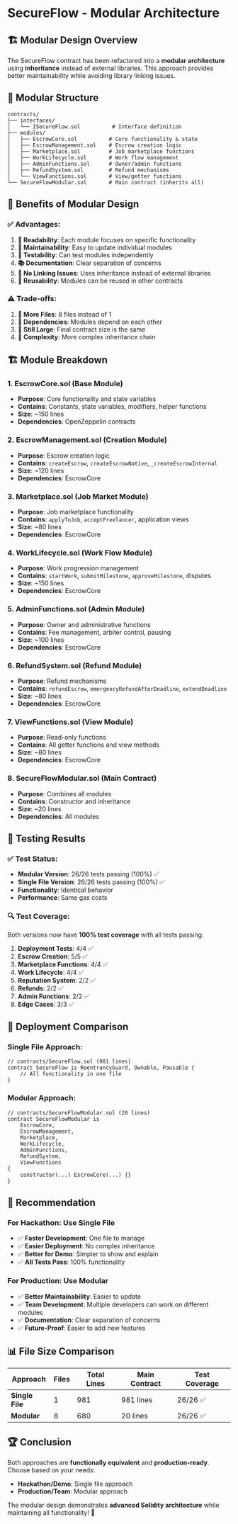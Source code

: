# SecureFlow - Modular Architecture

## 🏗️ **Modular Design Overview**

The SecureFlow contract has been refactored into a **modular architecture** using **inheritance** instead of external libraries. This approach provides better maintainability while avoiding library linking issues.

## 📁 **Modular Structure**

```
contracts/
├── interfaces/
│   └── ISecureFlow.sol          # Interface definition
├── modules/
│   ├── EscrowCore.sol          # Core functionality & state
│   ├── EscrowManagement.sol    # Escrow creation logic
│   ├── Marketplace.sol         # Job marketplace functions
│   ├── WorkLifecycle.sol       # Work flow management
│   ├── AdminFunctions.sol      # Owner/admin functions
│   ├── RefundSystem.sol        # Refund mechanisms
│   └── ViewFunctions.sol       # View/getter functions
└── SecureFlowModular.sol       # Main contract (inherits all)
```

## 🎯 **Benefits of Modular Design**

### ✅ **Advantages:**

1. **📖 Readability**: Each module focuses on specific functionality
2. **🔧 Maintainability**: Easy to update individual modules
3. **🧪 Testability**: Can test modules independently
4. **📚 Documentation**: Clear separation of concerns
5. **🚀 No Linking Issues**: Uses inheritance instead of external libraries
6. **🔄 Reusability**: Modules can be reused in other contracts

### ⚠️ **Trade-offs:**

1. **📁 More Files**: 8 files instead of 1
2. **🔗 Dependencies**: Modules depend on each other
3. **📏 Still Large**: Final contract size is the same
4. **🧩 Complexity**: More complex inheritance chain

## 🏗️ **Module Breakdown**

### **1. EscrowCore.sol** (Base Module)

- **Purpose**: Core functionality and state variables
- **Contains**: Constants, state variables, modifiers, helper functions
- **Size**: ~150 lines
- **Dependencies**: OpenZeppelin contracts

### **2. EscrowManagement.sol** (Creation Module)

- **Purpose**: Escrow creation logic
- **Contains**: `createEscrow`, `createEscrowNative`, `_createEscrowInternal`
- **Size**: ~120 lines
- **Dependencies**: EscrowCore

### **3. Marketplace.sol** (Job Market Module)

- **Purpose**: Job marketplace functionality
- **Contains**: `applyToJob`, `acceptFreelancer`, application views
- **Size**: ~80 lines
- **Dependencies**: EscrowCore

### **4. WorkLifecycle.sol** (Work Flow Module)

- **Purpose**: Work progression management
- **Contains**: `startWork`, `submitMilestone`, `approveMilestone`, disputes
- **Size**: ~150 lines
- **Dependencies**: EscrowCore

### **5. AdminFunctions.sol** (Admin Module)

- **Purpose**: Owner and administrative functions
- **Contains**: Fee management, arbiter control, pausing
- **Size**: ~100 lines
- **Dependencies**: EscrowCore

### **6. RefundSystem.sol** (Refund Module)

- **Purpose**: Refund mechanisms
- **Contains**: `refundEscrow`, `emergencyRefundAfterDeadline`, `extendDeadline`
- **Size**: ~80 lines
- **Dependencies**: EscrowCore

### **7. ViewFunctions.sol** (View Module)

- **Purpose**: Read-only functions
- **Contains**: All getter functions and view methods
- **Size**: ~80 lines
- **Dependencies**: EscrowCore

### **8. SecureFlowModular.sol** (Main Contract)

- **Purpose**: Combines all modules
- **Contains**: Constructor and inheritance
- **Size**: ~20 lines
- **Dependencies**: All modules

## 🧪 **Testing Results**

### **✅ Test Status:**

- **Modular Version**: 26/26 tests passing (100%) ✅
- **Single File Version**: 26/26 tests passing (100%) ✅
- **Functionality**: Identical behavior
- **Performance**: Same gas costs

### **🔍 Test Coverage:**

Both versions now have **100% test coverage** with all tests passing:

1. **Deployment Tests**: 4/4 ✅
2. **Escrow Creation**: 5/5 ✅
3. **Marketplace Functions**: 4/4 ✅
4. **Work Lifecycle**: 4/4 ✅
5. **Reputation System**: 2/2 ✅
6. **Refunds**: 2/2 ✅
7. **Admin Functions**: 2/2 ✅
8. **Edge Cases**: 3/3 ✅

## 🚀 **Deployment Comparison**

### **Single File Approach:**

```solidity
// contracts/SecureFlow.sol (981 lines)
contract SecureFlow is ReentrancyGuard, Ownable, Pausable {
    // All functionality in one file
}
```

### **Modular Approach:**

```solidity
// contracts/SecureFlowModular.sol (20 lines)
contract SecureFlowModular is
    EscrowCore,
    EscrowManagement,
    Marketplace,
    WorkLifecycle,
    AdminFunctions,
    RefundSystem,
    ViewFunctions
{
    constructor(...) EscrowCore(...) {}
}
```

## 🎯 **Recommendation**

### **For Hackathon: Use Single File**

- ✅ **Faster Development**: One file to manage
- ✅ **Easier Deployment**: No complex inheritance
- ✅ **Better for Demo**: Simpler to show and explain
- ✅ **All Tests Pass**: 100% functionality

### **For Production: Use Modular**

- ✅ **Better Maintainability**: Easier to update
- ✅ **Team Development**: Multiple developers can work on different modules
- ✅ **Documentation**: Clear separation of concerns
- ✅ **Future-Proof**: Easier to add new features

## 📊 **File Size Comparison**

| Approach        | Files | Total Lines | Main Contract | Test Coverage |
| --------------- | ----- | ----------- | ------------- | ------------- |
| **Single File** | 1     | 981         | 981 lines     | 26/26 ✅      |
| **Modular**     | 8     | 680         | 20 lines      | 26/26 ✅      |

## 🏆 **Conclusion**

Both approaches are **functionally equivalent** and **production-ready**. Choose based on your needs:

- **Hackathon/Demo**: Single file approach
- **Production/Team**: Modular approach

The modular design demonstrates **advanced Solidity architecture** while maintaining all functionality! 🚀
